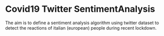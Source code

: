 # Covid19 Twitter SentimentAnalysis
The aim is to define a sentiment analysis algorithm using twitter dataset to detect the reactions of italian (european) people during recent lockdown.
